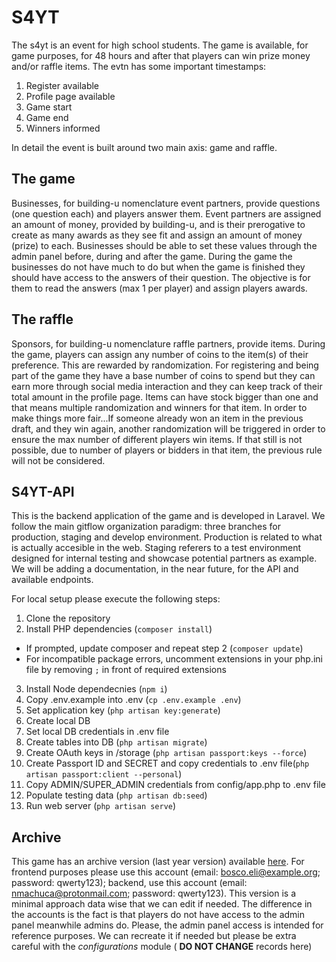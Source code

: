# S4YT

The s4yt is an event for high school students. The game is available, for game purposes, for 48 hours and after that players can win prize money and/or raffle items. The evtn has some important timestamps:

1. Register available
2. Profile page available
3. Game start
4. Game end
5. Winners informed

In detail the event is built around two main axis: game and raffle.

## The game

Businesses, for building-u nomenclature event partners, provide questions (one question each) and players answer them. Event partners are assigned an amount of money, provided by building-u, and is their prerogative to create as many awards as they see fit and assign an amount of money (prize) to each. Businesses should be able to set these values through the admin panel before, during and after the game. During the game the businesses do not have much to do but when the game is finished they should have access to the answers of their question. The objective is for them to read the answers (max 1 per player) and assign players awards.

## The raffle

Sponsors, for building-u nomenclature raffle partners, provide items. During the game, players can assign any number of coins to the item(s) of their preference. This are rewarded by randomization. For registering and being part of the game they have a base number of coins to spend but they can earn more through social media interaction and they can keep track of their total amount in the profile page. Items can have stock bigger than one and that means multiple randomization and winners for that item. In order to make things more fair...If someone already won an item in the previous draft, and they win again, another randomization will be triggered in order to ensure the max number of different players win items. If that still is not possible, due to number of players or bidders in that item, the previous rule will not be considered.

## S4YT-API

This is the backend application of the game and is developed in Laravel. We follow the main gitflow organization paradigm: three branches for production, staging and develop environment. Production is related to what is actually accesible in the web. Staging referers to a test environment designed for internal testing and showcase potential partners as example. We will be adding a documentation, in the near future, for the API and available endpoints.

For local setup please execute the following steps:

1. Clone the repository
2. Install PHP dependencies (```composer install```)
  - If prompted, update composer and repeat step 2 (```composer update```)
  - For incompatible package errors, uncomment extensions in your php.ini file by removing `;` in front of required extensions
3. Install Node dependecnies (```npm i```)
4. Copy .env.example into .env (```cp .env.example .env```)
5. Set application key (```php artisan key:generate```)
6. Create local DB
7. Set local DB credentials in .env file
8. Create tables into DB (```php artisan migrate```)
9. Create OAuth keys in /storage (```php artisan passport:keys --force```)
10. Create Passport ID and SECRET and copy credentials to .env file(```php artisan passport:client --personal```)
11. Copy ADMIN/SUPER_ADMIN credentials from config/app.php to .env file
12. Populate testing data (```php artisan db:seed```)
13. Run web server (```php artisan serve```)

## Archive

This game has an archive version (last year version) available [here](https://s4yt-archive.building-u.com). For frontend purposes please use this account (email: bosco.eli@example.org; password: qwerty123); backend, use this account (email: nmachuca@protonmail.com; password: qwerty123). This version is a minimal approach data wise that we can edit if needed. The difference in the accounts is the fact is that players do not have access to the admin panel meanwhile admins do. Please, the admin panel access is intended for reference purposes. We can recreate it if needed but please be extra careful with the *configurations* module ( **DO NOT CHANGE** records here)
